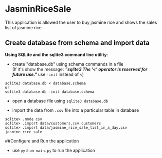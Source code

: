 # JasminRiceSale

This application is allowed the user to buy jasmine rice and shows the sales list of jasmine rice.

## Create database from schema and import data

**Using SQLite and the sqlite3 command line utility**:  

- create "database.db" using schema commands in a file  
  (If it's show the message: ***"sqlite3 The '<' operator is reserved for future use."*** use `-init` instead of `<`)
``` 
sqlite3 database.db < database.schema 
or
sqlite3 database.db -init database.schema 
```

- open a database file using ```sqlite3 database.db```  


- import the data from `.csv` file into a particular table in database
```
sqlite> .mode csv
sqlite> .import data/customers.csv customers
sqlite> .import data/jasmine_rice_sale_list_in_a_day.csv jasmine_rice_sale 
```

##Configure and Run the application  

 - use `python main.py` to run the application
